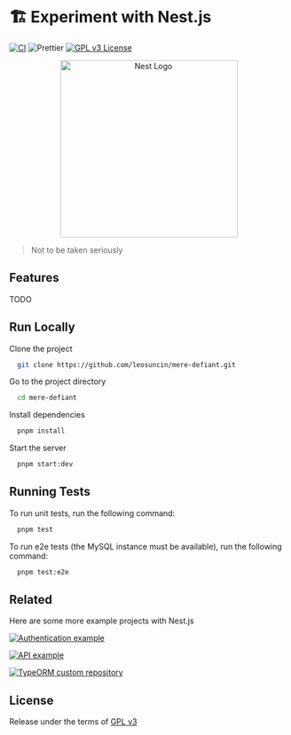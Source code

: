 # 🏗️ Experiment with Nest.js

[![CI](https://github.com/leosuncin/mere-defiant/workflows/CI/badge.svg?branch=master)](https://github.com/leosuncin/mere-defiant/actions/workflows/ci.yml)
![Prettier](https://img.shields.io/badge/Code%20style-prettier-informational?logo=prettier&logoColor=white)
[![GPL v3 License](https://img.shields.io/badge/License-GPLv3-green.svg)](./LICENSE)

<p align="center">
  <a href="http://nestjs.com/" target="blank"><img src="https://nestjs.com/img/logo_text.svg" width="320" alt="Nest Logo" /></a>
</p>

> Not to be taken seriously

## Features

TODO

## Run Locally

Clone the project

```bash
  git clone https://github.com/leosuncin/mere-defiant.git
```

Go to the project directory

```bash
  cd mere-defiant
```

Install dependencies

```bash
  pnpm install
```

Start the server

```bash
  pnpm start:dev
```

## Running Tests

To run unit tests, run the following command:

```bash
  pnpm test
```

To run e2e tests (the MySQL instance must be available), run the following command:

```bash
  pnpm test:e2e
```

## Related

Here are some more example projects with Nest.js

[![Authentication example](https://github-readme-stats.vercel.app/api/pin/?username=leosuncin&repo=nest-auth-example)](https://github.com/leosuncin/nest-auth-example)

[![API example](https://github-readme-stats.vercel.app/api/pin/?username=leosuncin&repo=nest-api-example)](https://github.com/leosuncin/nest-api-example)

[![TypeORM custom repository](https://github-readme-stats.vercel.app/api/pin/?username=leosuncin&repo=nest-typeorm-custom-repository)](https://github.com/leosuncin/nest-api-example)

## License

Release under the terms of [GPL v3](./LICENSE)
